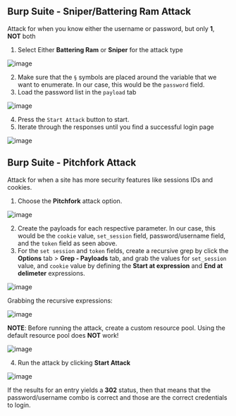 ## Burp Suite - Sniper/Battering Ram Attack
Attack for when you know either the username or password, but only **1**, **NOT** both

1. Select Either **Battering Ram** or **Sniper** for the attack type


![image](https://user-images.githubusercontent.com/68156940/210181791-90342301-6b69-428e-9ddc-fb3bf993f2e8.png)

2. Make sure that the `§` symbols are placed around the variable that we want to enumerate. In our case, this would be the `password` field. 
3. Load the password list in the `payload` tab

![image](https://user-images.githubusercontent.com/68156940/210181859-5141192a-6f4b-4532-95ea-821b7b50ff69.png)

4. Press the `Start Attack` button to start. 
5. Iterate through the responses until you find a successful login page

![image](https://user-images.githubusercontent.com/68156940/210181899-53873b8b-b557-4e4c-97c4-b7422ec1762b.png)


## Burp Suite - Pitchfork Attack
Attack for when a site has more security features like sessions IDs and cookies. 

1. Choose the **Pitchfork** attack option. 

![image](https://user-images.githubusercontent.com/68156940/210188058-089a6458-16e2-480b-816f-0983b46460ae.png)

2. Create the payloads for each respective parameter. In our case, this would be the `cookie` value, `set_session` field, password/username field, and the `token` field as seen above. 
3. For the `set session` and `token` fields, create a recursive grep by click the **Options** tab > **Grep - Payloads** tab, and grab the values for `set_session` value, and `cookie` value by defining the **Start at expression** and **End at delimeter** expressions. 

![image](https://user-images.githubusercontent.com/68156940/210188159-69968569-9094-4266-804c-708730c33e28.png)

Grabbing the recursive expressions: 

![image](https://user-images.githubusercontent.com/68156940/210188182-62384ae6-f6aa-43c6-9bb7-d713efddca51.png)

**NOTE**: Before running the attack, create a custom resource pool. Using the default resource pool does **NOT** work! 

![image](https://user-images.githubusercontent.com/68156940/210188261-7967b39b-2ba5-416a-933e-df39fdc97f47.png)



4. Run the attack by clicking **Start Attack**

![image](https://user-images.githubusercontent.com/68156940/210188234-c01e91dc-a509-4f0a-8c13-44213572dcfe.png)

If the results for an entry yields a **302** status, then that means that the password/username combo is correct and those are the correct credentials to login. 
